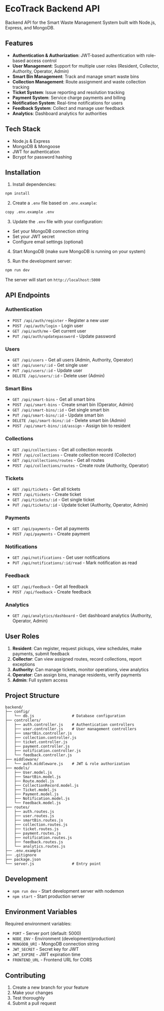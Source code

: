 # EcoTrack Backend API

Backend API for the Smart Waste Management System built with Node.js, Express, and MongoDB.

## Features

- **Authentication & Authorization**: JWT-based authentication with role-based access control
- **User Management**: Support for multiple user roles (Resident, Collector, Authority, Operator, Admin)
- **Smart Bin Management**: Track and manage smart waste bins
- **Collection Management**: Route assignment and waste collection tracking
- **Ticket System**: Issue reporting and resolution tracking
- **Payment System**: Service charge payments and billing
- **Notification System**: Real-time notifications for users
- **Feedback System**: Collect and manage user feedback
- **Analytics**: Dashboard analytics for authorities

## Tech Stack

- Node.js & Express
- MongoDB & Mongoose
- JWT for authentication
- Bcrypt for password hashing

## Installation

1. Install dependencies:
```bash
npm install
```

2. Create a `.env` file based on `.env.example`:
```bash
copy .env.example .env
```

3. Update the `.env` file with your configuration:
- Set your MongoDB connection string
- Set your JWT secret
- Configure email settings (optional)

4. Start MongoDB (make sure MongoDB is running on your system)

5. Run the development server:
```bash
npm run dev
```

The server will start on `http://localhost:5000`

## API Endpoints

### Authentication
- `POST /api/auth/register` - Register a new user
- `POST /api/auth/login` - Login user
- `GET /api/auth/me` - Get current user
- `PUT /api/auth/updatepassword` - Update password

### Users
- `GET /api/users` - Get all users (Admin, Authority, Operator)
- `GET /api/users/:id` - Get single user
- `PUT /api/users/:id` - Update user
- `DELETE /api/users/:id` - Delete user (Admin)

### Smart Bins
- `GET /api/smart-bins` - Get all smart bins
- `POST /api/smart-bins` - Create smart bin (Operator, Admin)
- `GET /api/smart-bins/:id` - Get single smart bin
- `PUT /api/smart-bins/:id` - Update smart bin
- `DELETE /api/smart-bins/:id` - Delete smart bin (Admin)
- `POST /api/smart-bins/:id/assign` - Assign bin to resident

### Collections
- `GET /api/collections` - Get all collection records
- `POST /api/collections` - Create collection record (Collector)
- `GET /api/collections/routes` - Get all routes
- `POST /api/collections/routes` - Create route (Authority, Operator)

### Tickets
- `GET /api/tickets` - Get all tickets
- `POST /api/tickets` - Create ticket
- `GET /api/tickets/:id` - Get single ticket
- `PUT /api/tickets/:id` - Update ticket (Authority, Operator, Admin)

### Payments
- `GET /api/payments` - Get all payments
- `POST /api/payments` - Create payment

### Notifications
- `GET /api/notifications` - Get user notifications
- `PUT /api/notifications/:id/read` - Mark notification as read

### Feedback
- `GET /api/feedback` - Get all feedback
- `POST /api/feedback` - Create feedback

### Analytics
- `GET /api/analytics/dashboard` - Get dashboard analytics (Authority, Operator, Admin)

## User Roles

1. **Resident**: Can register, request pickups, view schedules, make payments, submit feedback
2. **Collector**: Can view assigned routes, record collections, report exceptions
3. **Authority**: Can manage tickets, monitor operations, view analytics
4. **Operator**: Can assign bins, manage residents, verify payments
5. **Admin**: Full system access

## Project Structure

```
backend/
├── config/
│   └── db.js                 # Database configuration
├── controllers/
│   ├── auth.controller.js    # Authentication controllers
│   ├── user.controller.js    # User management controllers
│   ├── smartBin.controller.js
│   ├── collection.controller.js
│   ├── ticket.controller.js
│   ├── payment.controller.js
│   ├── notification.controller.js
│   └── feedback.controller.js
├── middleware/
│   └── auth.middleware.js    # JWT & role authorization
├── models/
│   ├── User.model.js
│   ├── SmartBin.model.js
│   ├── Route.model.js
│   ├── CollectionRecord.model.js
│   ├── Ticket.model.js
│   ├── Payment.model.js
│   ├── Notification.model.js
│   └── Feedback.model.js
├── routes/
│   ├── auth.routes.js
│   ├── user.routes.js
│   ├── smartBin.routes.js
│   ├── collection.routes.js
│   ├── ticket.routes.js
│   ├── payment.routes.js
│   ├── notification.routes.js
│   ├── feedback.routes.js
│   └── analytics.routes.js
├── .env.example
├── .gitignore
├── package.json
└── server.js                 # Entry point
```

## Development

- `npm run dev` - Start development server with nodemon
- `npm start` - Start production server

## Environment Variables

Required environment variables:
- `PORT` - Server port (default: 5000)
- `NODE_ENV` - Environment (development/production)
- `MONGODB_URI` - MongoDB connection string
- `JWT_SECRET` - Secret key for JWT
- `JWT_EXPIRE` - JWT expiration time
- `FRONTEND_URL` - Frontend URL for CORS

## Contributing

1. Create a new branch for your feature
2. Make your changes
3. Test thoroughly
4. Submit a pull request
